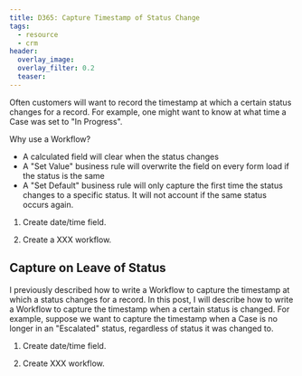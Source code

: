 ```yaml
---
title: D365: Capture Timestamp of Status Change
tags:
  - resource
  - crm
header:
  overlay_image: 
  overlay_filter: 0.2
  teaser: 
---
```



Often customers will want to record the timestamp at which a certain status changes for a record. For example, one might want to know at what time a Case was set to "In Progress". 

Why use a Workflow?
- A calculated field will clear when the status changes
- A "Set Value" business rule will overwrite the field on every form load if the status is the same
- A "Set Default" business rule will only capture the first time the status changes to a specific status. It will not account if the same status occurs again.

1. Create date/time field.

2. Create a XXX workflow. 


## Capture on Leave of Status

I previously described how to write a Workflow to capture the timestamp at which a status changes for a record. In this post, I will describe how to write a Workflow to capture the timestamp when a certain status is changed. For example, suppose we want to capture the timestamp when a Case is no longer in an "Escalated" status, regardless of status it was changed to. 

1. Create date/time field.

2. Create XXX workflow.
